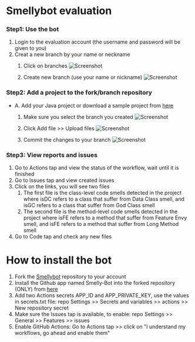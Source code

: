# Smellybot evaluation

### Step1: Use the bot
1. Login to the evaluation account (the username and password will be given to you)
2. Creat a new branch by your name or neckname
    1. Click on branches
    ![Screenshot](figs/branches.PNG)

    2. Create new branch (use your name or nickname)
    ![Screenshot](figs/new_branch.PNG)

### Step2: Add a project to the fork/branch repository 
- A. Add your Java project or download a sample project from [here](https://github.com/amalazba/src-test)
    1. Make sure you select the branch you created 
    ![Screenshot](figs/select_branch.PNG)

    2. Click Add file >> Upload files
    ![Screenshot](figs/upload_files.PNG)

    3. Commit the changes to your branch
    ![Screenshot](figs/commit.PNG)


### Step3: View reports and issues
1. Go to Actions tap and view the status of the workflow, wait until it is finished
2. Go to Issues tap and view created issues
3. Click on the links, you will see two files
    1. The first file is the class-level code smells detected in the project where isDC refers to a class that suffer from Data Class smell, and isGC refers to a class that suffer from God Class smell
    2. The second file is the method-level code smells detected in the project where isFE refers to a method that suffer from Feature Envy smell, and isFE refers to a method that suffer from Long Method smell
4. Go to Code tap and check any new files


# How to install the bot
1. Fork the [Smellybot](https://github.com/amalazba/smellybot) repository to your account
2. Install the Github app named Smelly-Bot into the forked repository (ONLY) from [here](https://github.com/apps/smelly-bot)
3. Add two Actions secrets APP_ID and APP_PRIVATE_KEY, use the values in secrets.txt file: repo Settings >> Secrets and variables >> actions >> New repository secret
4. Make sure the Issues tap is available, to enable: repo Settings >> General >> Features >> issues
5. Enable GitHub Actions: Go to Actions tap >> click on "I understand my workflows, go ahead and enable them"